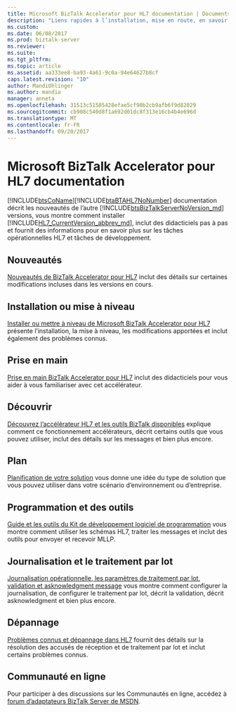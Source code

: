 ```yaml
---
title: Microsoft BizTalk Accelerator pour HL7 documentation | Documents Microsoft
description: "Liens rapides à l’installation, mise en route, en savoir plus, les outils, le traitement par lot et le dépannage de l’accélérateur HL7 dans BizTalk Server et programmation"
ms.custom: 
ms.date: 06/08/2017
ms.prod: biztalk-server
ms.reviewer: 
ms.suite: 
ms.tgt_pltfrm: 
ms.topic: article
ms.assetid: aa333ee8-ba93-4a61-9c0a-94e64627b8cf
caps.latest.revision: "10"
author: MandiOhlinger
ms.author: mandia
manager: anneta
ms.openlocfilehash: 31513c51505428efae5cf90b2cb9afb6f9d82029
ms.sourcegitcommit: cb908c540d8f1a692d01dc8f313e16cb4b4e696d
ms.translationtype: MT
ms.contentlocale: fr-FR
ms.lasthandoff: 09/20/2017
---
```

# <a name="microsoft-biztalk-accelerator-for-hl7-documentation"></a>Microsoft BizTalk Accelerator pour HL7 documentation
[!INCLUDE[btsCoName](../../includes/btsconame-md.md)][!INCLUDE[btaBTAHL7NoNumber](../../includes/btabtahl7nonumber-md.md)] documentation décrit les nouveautés de l’autre [!INCLUDE[btsBizTalkServerNoVersion_md](../../includes/btsbiztalkservernoversion-md.md)] versions, vous montre comment installer [!INCLUDE[HL7_CurrentVersion_abbrev_md](../../includes/hl7-currentversion-abbrev-md.md)], inclut des didacticiels pas à pas et fournit des informations pour en savoir plus sur les tâches opérationnelles HL7 et tâches de développement.   
  
## <a name="whats-new"></a>Nouveautés

[Nouveautés de BizTalk Accelerator pour HL7](../../adapters-and-accelerators/accelerator-hl7/what-s-new-in-biztalk-accelerator-for-hl7.md) inclut des détails sur certaines modifications incluses dans les versions en cours. 

## <a name="install-or-upgrade"></a>Installation ou mise à niveau
[Installer ou mettre à niveau de Microsoft BizTalk Accelerator pour HL7](../../adapters-and-accelerators/accelerator-hl7/install-or-upgrade-microsoft-biztalk-accelerator-for-hl7.md) présente l’installation, la mise à niveau, les modifications apportées et inclut également des problèmes connus.

## <a name="get-started"></a>Prise en main
[Prise en main BizTalk Accelerator pour HL7](../../adapters-and-accelerators/accelerator-hl7/get-started-with-the-biztalk-accelerator-for-hl7.md) inclut des didacticiels pour vous aider à vous familiariser avec cet accélérateur.

## <a name="learn"></a>Découvrir
[Découvrez l’accélérateur HL7 et les outils BizTalk disponibles](../../adapters-and-accelerators/accelerator-hl7/learn-the-hl7-accelerator-and-the-biztalk-tools-available.md) explique comment ce fonctionnement accélérateurs, décrit certains outils que vous pouvez utiliser, inclut des détails sur les messages et bien plus encore.

## <a name="plan"></a>Plan
[Planification de votre solution](../../adapters-and-accelerators/accelerator-hl7/planning-for-your-solution.md) vous donne une idée du type de solution que vous pouvez utiliser dans votre scénario d’environnement ou d’entreprise.

## <a name="programming-and-tooling"></a>Programmation et des outils
[Guide et les outils du Kit de développement logiciel de programmation](../../adapters-and-accelerators/accelerator-hl7/programming-guide-and-sdk-tools.md) vous montre comment utiliser les schémas HL7, traiter les messages et inclut des outils pour envoyer et recevoir MLLP.

## <a name="logging-and-batching"></a>Journalisation et le traitement par lot 
[Journalisation opérationnelle, les paramètres de traitement par lot, validation et asknowledgment message](../../adapters-and-accelerators/accelerator-hl7/operational-logging-message-batching-validation-and-asknowledgment-settings.md) vous montre comment configurer la journalisation, de configurer le traitement par lot, décrit la validation, décrit asknowledgment et bien plus encore.

## <a name="troubleshooting"></a>Dépannage
[Problèmes connus et dépannage dans HL7](../../adapters-and-accelerators/accelerator-hl7/troubleshooting-and-known-issues-in-hl7.md) fournit des détails sur la résolution des accusés de réception et de traitement par lot et inclut certains problèmes connus.


## <a name="online-community"></a>Communauté en ligne  
 Pour participer à des discussions sur les Communautés en ligne, accédez à [forum d’adaptateurs BizTalk Server de MSDN](https://social.msdn.microsoft.com/Forums/en-US/home?forum=biztalkr2adapters).